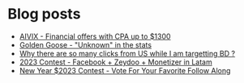 # Blog posts
<!-- BLOG-POST-LIST:START -->
- [AIVIX - Financial offers with CPA up to $1300](https://afflift.com/f/threads/aivix-financial-offers-with-cpa-up-to-1300.8167/)
- [Golden Goose - &quot;Unknown&quot; in the stats](https://afflift.com/f/threads/golden-goose-unknown-in-the-stats.10345/)
- [Why there are so many clicks from US while I am targetting BD ?](https://afflift.com/f/threads/why-there-are-so-many-clicks-from-us-while-i-am-targetting-bd.10350/)
- [2023 Contest - Facebook + Zeydoo + Monetizer in Latam](https://afflift.com/f/threads/2023-contest-facebook-zeydoo-monetizer-in-latam.10256/)
- [New Year $2023 Contest - Vote For Your Favorite Follow Along](https://afflift.com/f/threads/new-year-2023-contest-vote-for-your-favorite-follow-along.10333/)
<!-- BLOG-POST-LIST:END -->
